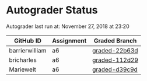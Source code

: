 # Autograder Status
Autograder last run at: November 27, 2018 at 23:20

| GitHub ID | Assignment | Graded Branch |
|-----------|------------|---------------|
| barrierwilliam | a6 | [graded-22b63d](https://github.com/Fall2018COMP401-001/a6-barrierwilliam/tree/graded-22b63d) | 
| bricharles | a6 | [graded-112d29](https://github.com/Fall2018COMP401-001/a6-bricharles/tree/graded-112d29) | 
| Mariewelt | a6 | [graded-d39c9d](https://github.com/Fall2018COMP401-001/a6-Mariewelt/tree/graded-d39c9d) | 
